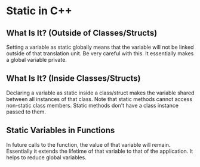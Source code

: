 # Static in C++

## What Is It? (Outside of Classes/Structs)

Setting a variable as static globally means that the variable will not be linked outside of that translation unit. Be very careful with this. It essentially makes a global variable private.

## What Is It? (Inside Classes/Structs)

Declaring a variable as static inside a class/struct makes the variable shared between all instances of that class. Note that static methods cannot access non-static class members. Static methods don't have a class instance passed to them.

## Static Variables in Functions
In future calls to the function, the value of that variable will remain. Essentially it extends the lifetime of that variable to that of the application. It helps to reduce global variables.